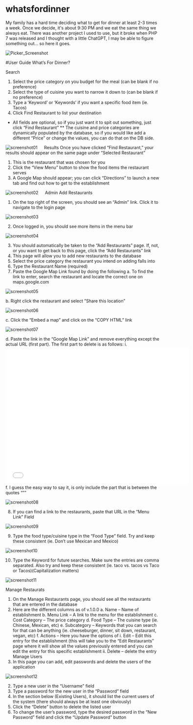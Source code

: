 # whatsfordinner
My family has a hard time deciding what to get for dinner at least 2-3 times a week.  Once we decide, it's about 9:30 PM and we eat the same thing we always eat.  There was another project I used to use, but it broke when PHP 7 was released and I thought with a little ChatGPT, I may be able to figure something out... so here it goes.

![Picker_Screenshot](https://github.com/user-attachments/assets/f578baa3-4202-41b3-bbb1-23a8e50d8a5d)


#User Guide
What’s For Dinner?

Search
1.	Select the price category on you budget for the meal (can be blank if no preference)
2.	Select the type of cuisine you want to narrow it down to  (can be blank if no preference)
3.	Type a ‘Keyword’ or ‘Keywords’ if you want a specific food item (ie. Tacos)
4.	Click Find Restaurant to list your destination
* All fields are optional, so if you just want it to spit out something, just click “Find Restaurant”
** The cuisine and price categories are dynamically populated by the database, so if you would like add a different “Price” or change the values, you can do that on the DB side.

![screenshot01](https://github.com/user-attachments/assets/3d0f427c-d16c-4b39-8b7f-cd750a6b67b6)
 
Results
Once you have clicked “Find Restaurant,” your results should appear on the same page under “Selected Restaurant”
1.	This is the restaurant that was chosen for you
2.	Click the “View Menu” button to show the food items the restaurant serves
3.	A Google Map should appear; you can click “Directions” to launch a new tab and find out how to get to the establishment
 
 ![screenshot02](https://github.com/user-attachments/assets/d76dc875-11f4-47bc-83cc-78d5598a9a43)
 
Admin
Add Restaurants
1.	On the top right of the screen, you should see an “Admin” link.  Click it to navigate to the login page

 ![screenshot03](https://github.com/user-attachments/assets/31b9977f-aa4c-416c-97c7-fb247f4706ce)

2.	Once logged in, you should see more items in the menu bar

 ![screenshot04](https://github.com/user-attachments/assets/00bf8a54-ddd4-45a0-9236-998866b449e4)

3.	You should automatically be taken to the “Add Restaurants” page.  If, not, or you want to get back to this page, click the “Add Restaurants” link 
4.	This page will allow you to add new restaurants to the database
5.	Select the price category the restaurant you intend on adding falls into
6.	Type the Restaurant Name (required)
7.	Paste the Google Map Link found by doing the following
a.	To find the link to enter, search the restaurant and locate the correct one on maps.google.com
 
 ![screenshot05](https://github.com/user-attachments/assets/8add17a9-9944-4a8c-bd4e-442ed7b2fd81)

b.	Right click the restaurant and select ”Share this location”

![screenshot06](https://github.com/user-attachments/assets/60e6874d-057b-4fba-913d-210d6681a41f)

c.	Click the “Embed a map” and click on the “COPY HTML” link

![screenshot07](https://github.com/user-attachments/assets/480813f2-a552-4a2e-8fd5-d2176ba0deae)

d.	Paste the link in the “Google Map Link” and remove everything except the actual URL (first part). The first part to delete is as follows:
i.	<iframe src="
e.	remove everything except the actual URL (last part). The last part to delete is as follows:
i.	" width="600" height="450" style="border:0;" allowfullscreen="" loading="lazy" referrerpolicy="no-referrer-when-downgrade"></iframe>
f.	I guess the easy way to say it, is only include the part that is between the quotes “””

 ![screenshot08](https://github.com/user-attachments/assets/2335658b-d311-4d80-9a90-4c6995da2571)

8.	If you can find a link to the restaurants, paste that URL in the “Menu Link” Field
 
 ![screenshot09](https://github.com/user-attachments/assets/8d9a26c7-2513-488c-8325-06e6f3e27476)

9.	Type the food type/cuisine type in the “Food Type” field.  Try and keep these consistent (ie. Don’t use Mexican and Mexico)
 
 ![screenshot10](https://github.com/user-attachments/assets/c0deefb8-8c53-40a3-8151-d789e9adaf3d)

10.	Type the Keyword for future searches.  Make sure the entries are comma separated.  Also try and keep these consistent (ie. taco vs. tacos vs Taco or Tacos)(Capitalization matters)
 
 ![screenshot11](https://github.com/user-attachments/assets/5b46d79b-1b7f-482d-ac2b-2877d14a045f)

Manage Restaurats
1.	On the Manage Restaurants page, you should see all the restaurants that are entered in the database
2.	Here are the different columns as of v.1.0.0
a.	Name – Name of establishment
b.	Menu Link – A link to the menu for the establishment
c.	Cost Category – The price category
d.	Food Type – The cuisine type (ie. Chinese, Mexican, etc)
e.	Subcategory – Keywords that you can search for that can be anything (ie. cheeseburger, dinner, sit down, restaurant, vegan, etc)
f.	Actions – Here you have the options of
i.	Edit – Edit this entry for the establishment (this will take you to the “Edit Restaurants” page where it will show all the values previously entered and you can edit the entry for this specific establishment
ii.	Delete – delete the entry
Manage Users
1.	In this page you can add, edit passwords and delete the users of the application
 
 ![screenshot12](https://github.com/user-attachments/assets/85842a4d-f618-4424-b03f-a57a550e897a)

2.	Type a new user in the “Username” field
3.	Type a password for the new user in the “Password” field
4.	In the section below (Existing Users), it should list the current users of the system (there should always be at least one obviously)
5.	Click the “Delete” button to delete the listed user
6.	To change the user’s password, type the desired password in the “New Password” field and click the “Update Password” button
